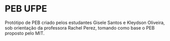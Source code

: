 # PEB UFPE
 Protótipo de PEB criado pelos estudantes Gisele Santos e Kleydson Oliveira, sob orientação da professora Rachel Perez, tomando como base o PEB proposto pelo MIT.
